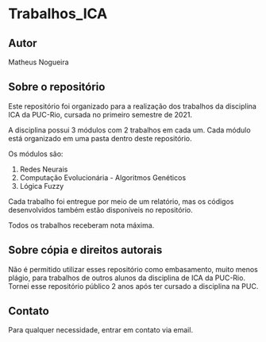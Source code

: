# Trabalhos_ICA

## Autor

Matheus Nogueira

## Sobre o repositório

Este repositório foi organizado para a realização dos trabalhos da disciplina ICA da PUC-Rio, cursada no primeiro semestre de 2021.

A disciplina possui 3 módulos com 2 trabalhos em cada um. Cada módulo está organizado em uma pasta dentro deste repositório.

Os módulos são:
1. Redes Neurais
2. Computação Evolucionária - Algoritmos Genéticos
3. Lógica Fuzzy

Cada trabalho foi entregue por meio de um relatório, mas os códigos desenvolvidos também estão disponíveis no repositório.

Todos os trabalhos receberam nota máxima.

## Sobre cópia e direitos autorais

Não é permitido utilizar esses repositório como embasamento, muito menos plágio, para trabalhos de outros alunos da disciplina de ICA da PUC-Rio. Tornei esse repositório público 2 anos após ter cursado a disciplina na PUC.

## Contato

Para qualquer necessidade, entrar em contato via email.

